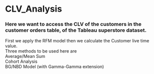 # CLV_Analysis

### Here we want to access the CLV of the customers in the customer orders table, of the Tableau superstore dataset. 
First we apply the RFM model then we calculate the Customer live time value.  \
Three methods to be used here are \
Average/Mean Sum\
Cohort Analysis \
BG/NBD Model (with Gamma-Gamma extension)

